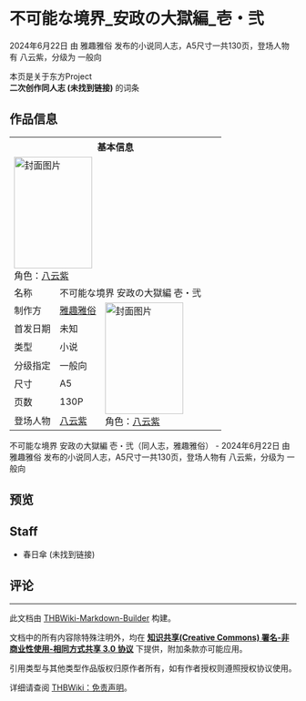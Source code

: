 # 不可能な境界_安政の大獄編_壱・弐

<!-- source html: G:\repos\THBWiki-Markdown-Builder\THBWikiMarkdown\Temp\main\6\6f\ns0%3A%E4%B8%8D%E5%8F%AF%E8%83%BD%E3%81%AA%E5%A2%83%E7%95%8C_%E5%AE%89%E6%94%BF%E3%81%AE%E5%A4%A7%E7%8D%84%E7%B7%A8_%E5%A3%B1%E3%83%BB%E5%BC%90.html -->

2024年6月22日 由 雅趣雅俗  发布的小说同人志，A5尺寸一共130页，登场人物有 八云紫，分级为 一般向

本页是关于东方Project  
 **二次创作同人志 (未找到链接)** 的词条
## 作品信息

<table><tbody><tr><th colspan="3">基本信息</th></tr><tr><td class="cover-artwork-mobile" colspan="2"><a href="./文件-不可能な境界_安政の大獄編_壱・弐封面.jpg.md" class="image" title="封面图片"><img alt="封面图片" src="https://upload.thwiki.cc/thumb/0/0c/%E4%B8%8D%E5%8F%AF%E8%83%BD%E3%81%AA%E5%A2%83%E7%95%8C_%E5%AE%89%E6%94%BF%E3%81%AE%E5%A4%A7%E7%8D%84%E7%B7%A8_%E5%A3%B1%E3%83%BB%E5%BC%90%E5%B0%81%E9%9D%A2.jpg/137px-%E4%B8%8D%E5%8F%AF%E8%83%BD%E3%81%AA%E5%A2%83%E7%95%8C_%E5%AE%89%E6%94%BF%E3%81%AE%E5%A4%A7%E7%8D%84%E7%B7%A8_%E5%A3%B1%E3%83%BB%E5%BC%90%E5%B0%81%E9%9D%A2.jpg" decoding="async" loading="lazy" width="137" height="196" srcset="https://upload.thwiki.cc/thumb/0/0c/%E4%B8%8D%E5%8F%AF%E8%83%BD%E3%81%AA%E5%A2%83%E7%95%8C_%E5%AE%89%E6%94%BF%E3%81%AE%E5%A4%A7%E7%8D%84%E7%B7%A8_%E5%A3%B1%E3%83%BB%E5%BC%90%E5%B0%81%E9%9D%A2.jpg/205px-%E4%B8%8D%E5%8F%AF%E8%83%BD%E3%81%AA%E5%A2%83%E7%95%8C_%E5%AE%89%E6%94%BF%E3%81%AE%E5%A4%A7%E7%8D%84%E7%B7%A8_%E5%A3%B1%E3%83%BB%E5%BC%90%E5%B0%81%E9%9D%A2.jpg 1.5x, https://upload.thwiki.cc/thumb/0/0c/%E4%B8%8D%E5%8F%AF%E8%83%BD%E3%81%AA%E5%A2%83%E7%95%8C_%E5%AE%89%E6%94%BF%E3%81%AE%E5%A4%A7%E7%8D%84%E7%B7%A8_%E5%A3%B1%E3%83%BB%E5%BC%90%E5%B0%81%E9%9D%A2.jpg/274px-%E4%B8%8D%E5%8F%AF%E8%83%BD%E3%81%AA%E5%A2%83%E7%95%8C_%E5%AE%89%E6%94%BF%E3%81%AE%E5%A4%A7%E7%8D%84%E7%B7%A8_%E5%A3%B1%E3%83%BB%E5%BC%90%E5%B0%81%E9%9D%A2.jpg 2x" data-file-width="358" data-file-height="512"></a><div class="cover-char">角色：<a href="./八云紫.md" title="八云紫">八云紫</a></div></td>
</tr><tr><td class="label">名称</td><td colspan="2"> 不可能な境界 安政の大獄編 壱・弐 </td></tr><tr><td class="label">制作方</td><td><a href="./雅趣雅俗.md" title="雅趣雅俗">雅趣雅俗</a></td><td class="cover-artwork" rowspan="7" style="min-width:196px;"><a href="./文件-不可能な境界_安政の大獄編_壱・弐封面.jpg.md" class="image" title="封面图片"><img alt="封面图片" src="https://upload.thwiki.cc/thumb/0/0c/%E4%B8%8D%E5%8F%AF%E8%83%BD%E3%81%AA%E5%A2%83%E7%95%8C_%E5%AE%89%E6%94%BF%E3%81%AE%E5%A4%A7%E7%8D%84%E7%B7%A8_%E5%A3%B1%E3%83%BB%E5%BC%90%E5%B0%81%E9%9D%A2.jpg/137px-%E4%B8%8D%E5%8F%AF%E8%83%BD%E3%81%AA%E5%A2%83%E7%95%8C_%E5%AE%89%E6%94%BF%E3%81%AE%E5%A4%A7%E7%8D%84%E7%B7%A8_%E5%A3%B1%E3%83%BB%E5%BC%90%E5%B0%81%E9%9D%A2.jpg" decoding="async" loading="lazy" width="137" height="196" srcset="https://upload.thwiki.cc/thumb/0/0c/%E4%B8%8D%E5%8F%AF%E8%83%BD%E3%81%AA%E5%A2%83%E7%95%8C_%E5%AE%89%E6%94%BF%E3%81%AE%E5%A4%A7%E7%8D%84%E7%B7%A8_%E5%A3%B1%E3%83%BB%E5%BC%90%E5%B0%81%E9%9D%A2.jpg/205px-%E4%B8%8D%E5%8F%AF%E8%83%BD%E3%81%AA%E5%A2%83%E7%95%8C_%E5%AE%89%E6%94%BF%E3%81%AE%E5%A4%A7%E7%8D%84%E7%B7%A8_%E5%A3%B1%E3%83%BB%E5%BC%90%E5%B0%81%E9%9D%A2.jpg 1.5x, https://upload.thwiki.cc/thumb/0/0c/%E4%B8%8D%E5%8F%AF%E8%83%BD%E3%81%AA%E5%A2%83%E7%95%8C_%E5%AE%89%E6%94%BF%E3%81%AE%E5%A4%A7%E7%8D%84%E7%B7%A8_%E5%A3%B1%E3%83%BB%E5%BC%90%E5%B0%81%E9%9D%A2.jpg/274px-%E4%B8%8D%E5%8F%AF%E8%83%BD%E3%81%AA%E5%A2%83%E7%95%8C_%E5%AE%89%E6%94%BF%E3%81%AE%E5%A4%A7%E7%8D%84%E7%B7%A8_%E5%A3%B1%E3%83%BB%E5%BC%90%E5%B0%81%E9%9D%A2.jpg 2x" data-file-width="358" data-file-height="512"></a><div class="cover-char">角色：<a href="./八云紫.md" title="八云紫">八云紫</a></div></td>
</tr><tr><td class="label">首发日期</td><td>未知</td></tr><tr><td class="label">类型</td><td>小说</td></tr><tr><td class="label">分级指定</td><td>一般向</td></tr><tr><td class="label">尺寸</td><td>A5</td></tr><tr><td class="label">页数</td><td>130P</td></tr><tr><td class="label">登场人物</td><td><a href="./八云紫.md" title="八云紫">八云紫</a></td></tr></tbody></table>

不可能な境界 安政の大獄編 壱・弐（同人志，雅趣雅俗） - 2024年6月22日 由 雅趣雅俗  发布的小说同人志，A5尺寸一共130页，登场人物有 八云紫，分级为 一般向
## 预览
## Staff
- 春日傘 (未找到链接)

## 评论




---

此文档由 [THBWiki-Markdown-Builder](https://github.com/Delsin-Yu/THBWiki-Markdown-Builder) 构建。

文档中的所有内容除特殊注明外，均在 [**知识共享(Creative Commons) 署名-非商业性使用-相同方式共享 3.0 协议**](https://creativecommons.org/licenses/by-sa/3.0/deed.zh-hans) 下提供，附加条款亦可能应用。

引用类型与其他类型作品版权归原作者所有，如有作者授权则遵照授权协议使用。

详细请查阅 [THBWiki：免责声明](https://thbwiki.cc/THBWiki:%E5%85%8D%E8%B4%A3%E5%A3%B0%E6%98%8E)。

